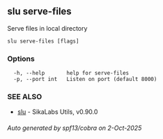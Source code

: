 ## slu serve-files

Serve files in local directory

```
slu serve-files [flags]
```

### Options

```
  -h, --help       help for serve-files
  -p, --port int   Listen on port (default 8000)
```

### SEE ALSO

* [slu](slu.md)	 - SikaLabs Utils, v0.90.0

###### Auto generated by spf13/cobra on 2-Oct-2025
